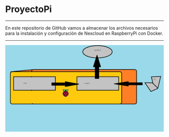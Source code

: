 # ProyectoPi
______
En este repositorio de GitHub vamos a almacenar los archivos necesarios para la instalación y configuración de Nexcloud en RaspberryPi con Docker.
______
![Imagen de la red de RaspberryPi](https://github.com/Yradiel/ProyectoPi/blob/master/red%20raspberrypi%20.png)
